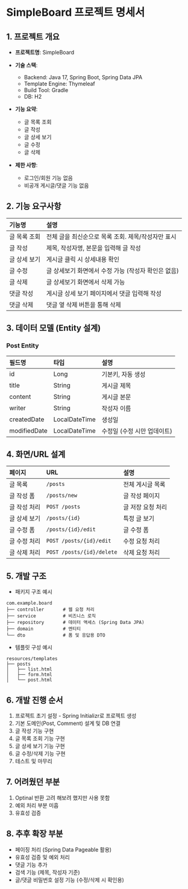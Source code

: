 
# SimpleBoard 프로젝트 명세서

## 1. 프로젝트 개요
- **프로젝트명**: SimpleBoard
- **기술 스택**:
  - Backend: Java 17, Spring Boot, Spring Data JPA
  - Template Engine: Thymeleaf
  - Build Tool: Gradle
  - DB: H2 
- **기능 요약**:
  - 글 목록 조회
  - 글 작성
  - 글 상세 보기
  - 글 수정
  - 글 삭제

- **제한 사항**:
  - 로그인/회원 기능 없음
  - 비공개 게시글/댓글 기능 없음

## 2. 기능 요구사항
| 기능명 | 설명 |
|:---|:---|
| 글 목록 조회 | 전체 글을 최신순으로 목록 조회. 제목/작성자만 표시 |
| 글 작성 | 제목, 작성자명, 본문을 입력해 글 작성 |
| 글 상세 보기 | 게시글 클릭 시 상세내용 확인 |
| 글 수정 | 글 상세보기 화면에서 수정 가능 (작성자 확인은 없음) |
| 글 삭제 | 글 상세보기 화면에서 삭제 가능 |
| 댓글 작성 | 게시글 상세 보기 페이지에서 댓글 입력해 작성 |
| 댓글 삭제 | 댓글 옆 삭제 버튼을 통해 삭제 |

## 3. 데이터 모델 (Entity 설계)

### Post Entity
| 필드명 | 타입 | 설명 |
|:---|:---|:---|
| id | Long | 기본키, 자동 생성 |
| title | String | 게시글 제목 |
| content | String | 게시글 본문 |
| writer | String | 작성자 이름 |
| createdDate | LocalDateTime | 생성일 |
| modifiedDate | LocalDateTime | 수정일 (수정 시만 업데이트) |

## 4. 화면/URL 설계
| 페이지 | URL | 설명 |
|:---|:---|:---|
| 글 목록 | `/posts` | 전체 게시글 목록 |
| 글 작성 폼 | `/posts/new` | 글 작성 페이지 |
| 글 작성 처리 | `POST /posts` | 글 저장 요청 처리 |
| 글 상세 보기 | `/posts/{id}` | 특정 글 보기 |
| 글 수정 폼 | `/posts/{id}/edit` | 글 수정 폼 |
| 글 수정 처리 | `POST /posts/{id}/edit` | 수정 요청 처리 |
| 글 삭제 처리 | `POST /posts/{id}/delete` | 삭제 요청 처리 |

## 5. 개발 구조
- 패키지 구조 예시
```
com.example.board
├── controller       # 웹 요청 처리
├── service          # 비즈니스 로직
├── repository       # 데이터 액세스 (Spring Data JPA)
├── domain           # 엔티티
└── dto              # 폼 및 응답용 DTO
```
- 템플릿 구성 예시
```
resources/templates
├── posts
│   ├── list.html
│   ├── form.html
│   └── post.html

```

## 6. 개발 진행 순서
1. 프로젝트 초기 설정 - Spring Initializr로 프로젝트 생성
2. 기본 도메인(Post, Comment) 설계 및 DB 연결
3. 글 작성 기능 구현
4. 글 목록 조회 기능 구현
5. 글 상세 보기 기능 구현
6. 글 수정/삭제 기능 구현
7. 테스트 및 마무리

## 7. 어려웠던 부분
1. Optinal 반환 고려 해보려 했지만 사용 못함
2. 예외 처리 부분 미흡
3. 유효성 검증

## 8. 추후 확장 부분
- 페이징 처리 (Spring Data Pageable 활용)
- 유효성 검증 및 예외 처리
- 댓글 기능 추가
- 검색 기능 (제목, 작성자 기준)
- 글/댓글 비밀번호 설정 기능 (수정/삭제 시 확인용)


